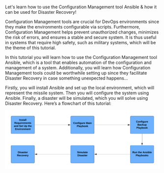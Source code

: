 
<br>

Let's learn how to use the Configuration Management tool Ansible & how it can be used for Disaster Recovery!

Configuration Management tools are crucial for DevOps environments since they make the environments configurable via scripts. Furthermore, Configuration Management helps prevent unauthorized changes, minimizes the risk of errors, and ensures a stable and secure system. It is thus useful in systems that require high safety, such as military systems, which will be the theme of this tutorial.

In this tutorial you will learn how to use the Configuration Management tool Ansible, which is a tool that enables automation of the configuration and management of a system. Additionally, you will learn how Configuration Management tools could be worthwhile setting up since they facilitate Disaster Recovery in case something unexpected happens…

Firstly, you will install Ansible and set up the local environment, which will represent the missile system. Then you will configure the system using Ansible. Finally, a disaster will be simulated, which you will solve using Disaster Recovery. Here’s a flowchart of this tutorial:

![image info](./flow_chart.png)
